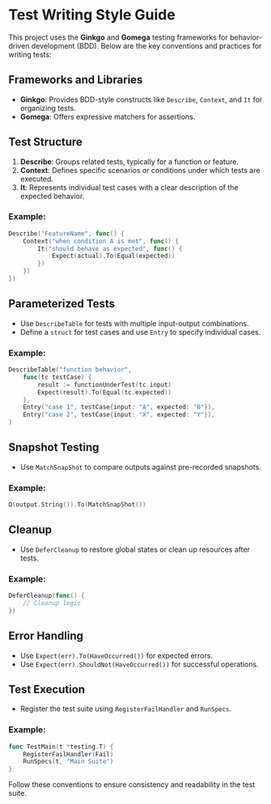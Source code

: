 # Test Writing Style Guide

This project uses the **Ginkgo** and **Gomega** testing frameworks for behavior-driven development (BDD). Below are the key conventions and practices for writing tests:

## Frameworks and Libraries
- **Ginkgo**: Provides BDD-style constructs like `Describe`, `Context`, and `It` for organizing tests.
- **Gomega**: Offers expressive matchers for assertions.

## Test Structure
1. **Describe**: Groups related tests, typically for a function or feature.
2. **Context**: Defines specific scenarios or conditions under which tests are executed.
3. **It**: Represents individual test cases with a clear description of the expected behavior.

### Example:
```go
Describe("FeatureName", func() {
    Context("when condition A is met", func() {
        It("should behave as expected", func() {
            Expect(actual).To(Equal(expected))
        })
    })
})
```

## Parameterized Tests
- Use `DescribeTable` for tests with multiple input-output combinations.
- Define a `struct` for test cases and use `Entry` to specify individual cases.

### Example:
```go
DescribeTable("function behavior",
    func(tc testCase) {
        result := functionUnderTest(tc.input)
        Expect(result).To(Equal(tc.expected))
    },
    Entry("case 1", testCase{input: "A", expected: "B"}),
    Entry("case 2", testCase{input: "X", expected: "Y"}),
)
```

## Snapshot Testing
- Use `MatchSnapShot` to compare outputs against pre-recorded snapshots.

### Example:
```go
Ω(output.String()).To(MatchSnapShot())
```

## Cleanup
- Use `DeferCleanup` to restore global states or clean up resources after tests.

### Example:
```go
DeferCleanup(func() {
    // Cleanup logic
})
```

## Error Handling
- Use `Expect(err).To(HaveOccurred())` for expected errors.
- Use `Expect(err).ShouldNot(HaveOccurred())` for successful operations.

## Test Execution
- Register the test suite using `RegisterFailHandler` and `RunSpecs`.

### Example:
```go
func TestMain(t *testing.T) {
    RegisterFailHandler(Fail)
    RunSpecs(t, "Main Suite")
}
```

Follow these conventions to ensure consistency and readability in the test suite.
